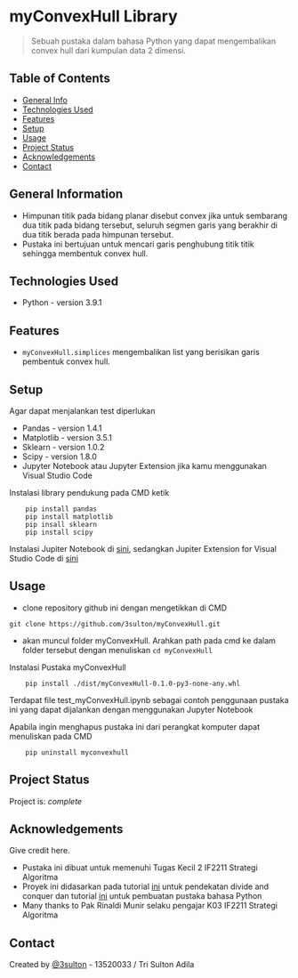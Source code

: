 # myConvexHull Library
> Sebuah pustaka dalam bahasa Python yang dapat mengembalikan convex hull dari kumpulan data 2 dimensi.

## Table of Contents
* [General Info](#general-information)
* [Technologies Used](#technologies-used)
* [Features](#features)
* [Setup](#setup)
* [Usage](#usage)
* [Project Status](#project-status)
* [Acknowledgements](#acknowledgements)
* [Contact](#contact)
<!-- * [License](#license) -->


## General Information
- Himpunan titik pada bidang planar disebut convex jika untuk sembarang dua titik pada bidang tersebut, seluruh segmen garis yang berakhir di dua titik berada pada himpunan tersebut.
- Pustaka ini bertujuan untuk mencari garis penghubung titik titik sehingga membentuk convex hull.


## Technologies Used
- Python - version 3.9.1


## Features

- `myConvexHull.simplices` mengembalikan list yang berisikan garis pembentuk convex hull.


## Setup
Agar dapat menjalankan test diperlukan
- Pandas - version 1.4.1
- Matplotlib - version 3.5.1
- Sklearn - version 1.0.2
- Scipy - version 1.8.0
- Jupyter Notebook atau Jupyter Extension jika kamu menggunakan Visual Studio Code

Instalasi library pendukung pada CMD ketik

```
    pip install pandas
    pip install matplotlib
    pip insall sklearn
    pip install scipy
```

Instalasi Jupiter Notebook di [sini](https://jupyter.org/install), sedangkan Jupiter Extension for Visual Studio Code di [sini](https://marketplace.visualstudio.com/items?itemName=ms-toolsai.jupyter)



## Usage
- clone repository github ini dengan mengetikkan di CMD

```
git clone https://github.com/3sulton/myConvexHull.git
```
- akan muncul folder myConvexHull. Arahkan path pada cmd ke dalam folder tersebut dengan menuliskan `cd myConvexHull`

Instalasi Pustaka myConvexHull
```
    pip install ./dist/myConvexHull-0.1.0-py3-none-any.whl
```

Terdapat file test_myConvexHull.ipynb sebagai contoh penggunaan pustaka ini yang dapat dijalankan dengan menggunakan Jupyter Notebook

Apabila ingin menghapus pustaka ini dari perangkat komputer dapat menuliskan pada CMD
```
    pip uninstall myconvexhull
```

## Project Status
Project is: _complete_


## Acknowledgements
Give credit here.
- Pustaka ini dibuat untuk memenuhi Tugas Kecil 2 IF2211 Strategi Algoritma
- Proyek ini didasarkan pada tutorial [ini](https://codecrucks.com/convex-hull-using-divide-and-conquer/) untuk pendekatan divide and conquer dan tutorial [ini](https://medium.com/analytics-vidhya/how-to-create-a-python-library-7d5aea80cc3f) untuk pembuatan pustaka bahasa Python
- Many thanks to Pak Rinaldi Munir selaku pengajar K03 IF2211 Strategi Algoritma


## Contact
Created by [@3sulton](https://www.github.com/3sulton) - 13520033 / Tri Sulton Adila
